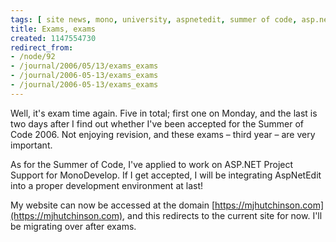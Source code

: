 ```yaml
---
tags: [ site news, mono, university, aspnetedit, summer of code, asp.net, exams ]
title: Exams, exams
created: 1147554730
redirect_from:
- /node/92
- /journal/2006/05/13/exams_exams
- /journal/2006-05-13/exams_exams
- /journal/2006-05-13/exams_exams
---
```

Well, it's exam time again. Five in total; first one on Monday, and the last is
two days after I find out whether I've been accepted for the Summer of Code 2006.
Not enjoying revision, and these exams &ndash; third year &ndash; are very
important.<!--break-->

As for the Summer of Code, I've applied to work on ASP.NET Project Support for
MonoDevelop. If I get accepted, I will be integrating AspNetEdit into a proper
development environment at last!

My website can now be accessed at the domain
[https://mjhutchinson.com](https://mjhutchinson.com), and this redirects to the
current site for now. I'll be migrating over after exams.
